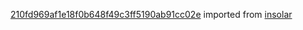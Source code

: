 [210fd969af1e18f0b648f49c3ff5190ab91cc02e](https://github.com/insolar/insolar/commit/210fd969af1e18f0b648f49c3ff5190ab91cc02e) imported from [insolar](https://github.com/insolar/insolar)
